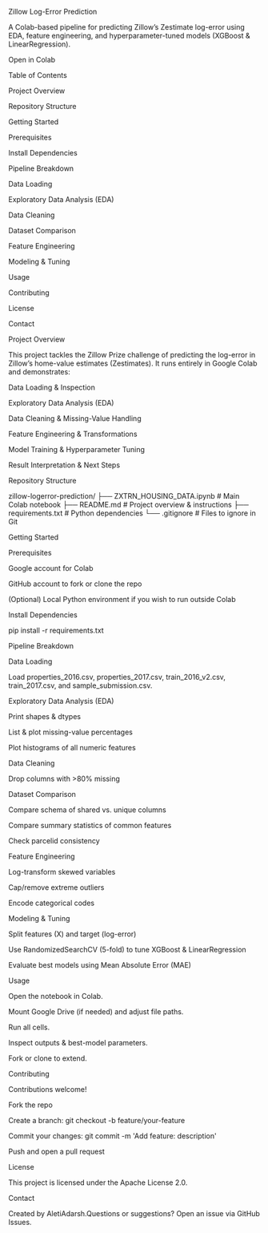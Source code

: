 Zillow Log-Error Prediction

A Colab-based pipeline for predicting Zillow’s Zestimate log-error using EDA, feature engineering, and hyperparameter-tuned models (XGBoost & LinearRegression).

Open in Colab

Table of Contents

Project Overview

Repository Structure

Getting Started

Prerequisites

Install Dependencies

Pipeline Breakdown

Data Loading

Exploratory Data Analysis (EDA)

Data Cleaning

Dataset Comparison

Feature Engineering

Modeling & Tuning

Usage

Contributing

License

Contact

Project Overview

This project tackles the Zillow Prize challenge of predicting the log-error in Zillow’s home-value estimates (Zestimates). It runs entirely in Google Colab and demonstrates:

Data Loading & Inspection

Exploratory Data Analysis (EDA)

Data Cleaning & Missing-Value Handling

Feature Engineering & Transformations

Model Training & Hyperparameter Tuning

Result Interpretation & Next Steps

Repository Structure

zillow-logerror-prediction/
├── ZXTRN_HOUSING_DATA.ipynb   # Main Colab notebook
├── README.md                  # Project overview & instructions
├── requirements.txt           # Python dependencies
└── .gitignore                 # Files to ignore in Git

Getting Started

Prerequisites

Google account for Colab

GitHub account to fork or clone the repo

(Optional) Local Python environment if you wish to run outside Colab

Install Dependencies

pip install -r requirements.txt

Pipeline Breakdown

Data Loading

Load properties_2016.csv, properties_2017.csv, train_2016_v2.csv, train_2017.csv, and sample_submission.csv.

Exploratory Data Analysis (EDA)

Print shapes & dtypes

List & plot missing-value percentages

Plot histograms of all numeric features

Data Cleaning

Drop columns with >80% missing

Dataset Comparison

Compare schema of shared vs. unique columns

Compare summary statistics of common features

Check parcelid consistency

Feature Engineering

Log-transform skewed variables

Cap/remove extreme outliers

Encode categorical codes

Modeling & Tuning

Split features (X) and target (log-error)

Use RandomizedSearchCV (5-fold) to tune XGBoost & LinearRegression

Evaluate best models using Mean Absolute Error (MAE)

Usage

Open the notebook in Colab.

Mount Google Drive (if needed) and adjust file paths.

Run all cells.

Inspect outputs & best-model parameters.

Fork or clone to extend.

Contributing

Contributions welcome!

Fork the repo

Create a branch: git checkout -b feature/your-feature

Commit your changes: git commit -m 'Add feature: description'

Push and open a pull request

License

This project is licensed under the Apache License 2.0.

Contact

Created by AletiAdarsh.Questions or suggestions? Open an issue via GitHub Issues.
